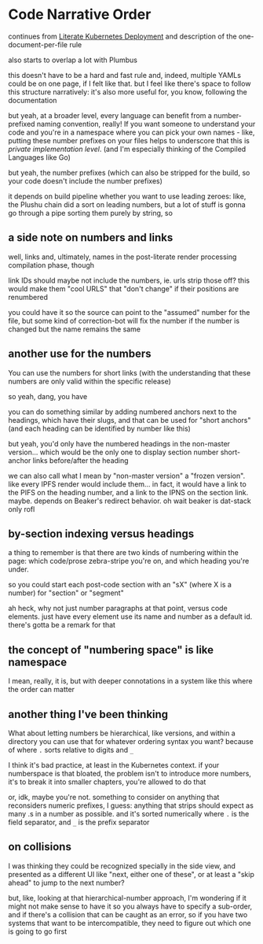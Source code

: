 # Code Narrative Order

continues from [Literate Kubernetes Deployment](wmksq-ayt9a-cs93v-th9v1-96k05) and description of the one-document-per-file rule

also starts to overlap a lot with Plumbus

this doesn't have to be a hard and fast rule and, indeed, multiple YAMLs could be on one page, if I felt like that. but I feel like there's space to follow this structure narratively: it's also more useful for, you know, following the documentation

but yeah, at a broader level, every language can benefit from a number-prefixed naming convention, really! If you want someone to understand your code and you're in a namespace where you can pick your own names - like, putting these number prefixes on your files helps to underscore that this is *private implementation level*. (and I'm especially thinking of the Compiled Languages like Go)

but yeah, the number prefixes (which can also be stripped for the build, so your code doesn't include the number prefixes)

it depends on build pipeline whether you want to use leading zeroes: like, the Plushu chain did a sort on leading numbers, but a lot of stuff is gonna go through a pipe sorting them purely by string, so

## a side note on numbers and links

well, links and, ultimately, names in the post-literate render processing compilation phase, though

link IDs should maybe not include the numbers, ie. urls strip those off? this would make them "cool URLS" that "don't change" if their positions are renumbered

you could have it so the source can point to the "assumed" number for the file, but some kind of correction-bot will fix the number if the number is changed but the name remains the same

## another use for the numbers

You can use the numbers for short links (with the understanding that these numbers are only valid within the specific release)

so yeah, dang, you have

you can do something similar by adding numbered anchors next to the headings, which have their slugs, and that can be used for "short anchors" (and each heading can be identified by number like this)

but yeah, you'd only have the numbered headings in the non-master version... which would be the only one to display section number short-anchor links before/after the heading

we can also call what I mean by "non-master version" a "frozen version". like every IPFS render would include them... in fact, it would have a link to the PIFS on the heading number, and a link to the IPNS on the section link. maybe. depends on Beaker's redirect behavior. oh wait beaker is dat-stack only rofl

## by-section indexing versus headings

a thing to remember is that there are two kinds of numbering within the page: which code/prose zebra-stripe you're on, and which heading you're under.

so you could start each post-code section with an "sX" (where X is a number) for "section" or "segment"

ah heck, why not just number paragraphs at that point, versus code elements. just have every element use its name and number as a default id. there's gotta be a remark for that

## the concept of "numbering space" is like namespace

I mean, really, it is, but with deeper connotations in a system like this where the order can matter

## another thing I've been thinking

What about letting numbers be hierarchical, like versions, and within a directory you can use that for whatever ordering syntax you want? because of where `.` sorts relative to digits and `_`

I think it's bad practice, at least in the Kubernetes context. if your numberspace is that bloated, the problem isn't to introduce more numbers, it's to break it into smaller chapters, you're allowed to do that

or, idk, maybe you're not. something to consider on anything that reconsiders numeric prefixes, I guess: anything that strips should expect as many .s in a number as possible. and it's sorted numerically where `.` is the field separator, and `_` is the prefix separator

## on collisions

I was thinking they could be recognized specially in the side view, and presented as a different UI like "next, either one of these", or at least a "skip ahead" to jump to the next number?

but, like, looking at that hierarchical-number approach, I'm wondering if it might not make sense to have it so you always have to specify a sub-order, and if there's a collision that can be caught as an error, so if you have two systems that want to be intercompatible, they need to figure out which one is going to go first
